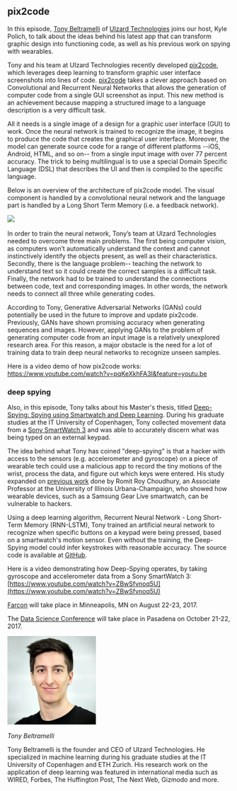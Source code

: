 ## pix2code
In this episode,  [Tony Beltramelli](https://tonybeltramelli.com/) of [UIzard Technologies](https://uizard.io/) joins our host, Kyle Polich, to talk about the ideas behind his latest app that can transform graphic design into functioning code, as well as his previous work on spying with wearables.

Tony and his team at UIzard Technologies recently developed [pix2code](https://arxiv.org/pdf/1705.07962.pdf), which leverages deep learning to transform graphic user interface screenshots into lines of code. [pix2code](https://github.com/tonybeltramelli/pix2code) takes a clever approach based on Convolutional and Recurrent Neural Networks that allows the generation of computer code from a single GUI screenshot as input. This new method is an achievement because mapping a structured image to a language description is a very difficult task.

All it needs is a single image of a design for a graphic user interface (GUI) to work. Once the neural network is trained to recognize the image, it begins to produce the code that creates the graphical user interface. Moreover, the model can generate source code for a range of different platforms --iOS, Android, HTML, and so on-- from a single input image with over 77 percent accuracy. The trick to being multilingual is to use a special Domain Specific Language (DSL) that describes the UI and then is compiled to the specific language. 

Below is an overview of the architecture of pix2code model. The visual component is handled by a convolutional neural network and the language part is handled by a Long Short Term Memory (i.e. a feedback network). 

<img src="https://user-images.githubusercontent.com/17261080/27221124-c9cadcc6-5287-11e7-9d38-c4234af92912.png" width=800 />

In order to train the neural network, Tony’s team at Ulzard Technologies needed to overcome three main problems. The first being computer vision, as computers won’t automatically understand the context and cannot instinctively identify the objects present, as well as their characteristics. Secondly, there is the language problem-- teaching the network to understand text so it could create the correct samples is a difficult task. Finally, the network had to be trained to understand the connections between code, text and corresponding images. In other words, the network needs to connect all three while generating codes.

According to Tony, Generative Adversarial Networks (GANs) could potentially be used in the future to improve and update pix2code. Previously, GANs have shown promising accuracy when generating sequences and images. However, applying GANs to the problem of generating computer code from an input image is a relatively unexplored research area. For this reason, a major obstacle is the need for a lot of training data to train deep neural networks to recognize unseen samples.

Here is a video demo of how pix2code works: https://www.youtube.com/watch?v=pqKeXkhFA3I&feature=youtu.be

### deep spying
Also, in this episode, Tony talks about his Master's thesis, titled [Deep-Spying: Spying using Smartwatch and Deep Learning](https://arxiv.org/pdf/1512.05616.pdf). During his graduate studies at the IT University of Copenhagen, Tony collected movement data from a [Sony SmartWatch 3](https://www.sonymobile.com/us/products/smart-products/smartwatch-3-swr50/) and was able to accurately discern what was being typed on an external keypad. 

The idea behind what Tony has coined "deep-spying" is that a hacker with access to the sensors (e.g. accelerometer and gyroscope) on a piece of wearable tech could use a malicious app to record the tiny motions of the wrist, process the data, and figure out which keys were entered. His study expanded on [previous work](https://www.ece.illinois.edu/newsroom/article/11762) done by Romit Roy Choudhury, an Associate Professor at the University of Illinois Urbana-Champaign, who showed how wearable devices, such as a Samsung Gear Live smartwatch, can be vulnerable to hackers.

Using a deep learning algorithm, Recurrent Neural Network - Long Short-Term Memory (RNN-LSTM), Tony trained an artificial neural network to recognize when specific buttons on a keypad were being pressed, based on a smartwatch's motion sensor. Even without the training, the Deep-Spying model could infer keystrokes with reasonable accuracy. The source code is available at [GitHub](https://github.com/tonybeltramelli/Deep-Spying).

Here is a video demonstrating how Deep-Spying operates, by taking gyroscope and accelerometer data from a Sony SmartWatch 3: [https://www.youtube.com/watch?v=ZBwSfvnoq5U](https://www.youtube.com/watch?v=ZBwSfvnoq5U)

[Farcon](http://minneanalytics.org/farcon-2017/) will take place in Minneapolis, MN on August 22-23, 2017.

The [Data Science Conference](https://www.ideassn.org/socal-2017/) will take place in Pasadena on October 21-22, 2017.


<div class="row">
        <div class="col-xs-12 col-sm-3">
                <img alt="Tony Beltramelli" src="src-pix2code/tony-beltramelli.jpg" />
                <br/>
                <p><i>Tony Beltramelli</i></p>
        </div>
        <div class="col-xs-12 col-sm-9">
		Tony Beltramelli is the founder and CEO of UIzard Technologies. He specialized in machine learning during his graduate studies at the IT University of Copenhagen and ETH Zurich. His research work on the application of deep learning was featured in international media such as WIRED, Forbes, The Huffington Post, The Next Web, Gizmodo and more.
        </div>
</div>

